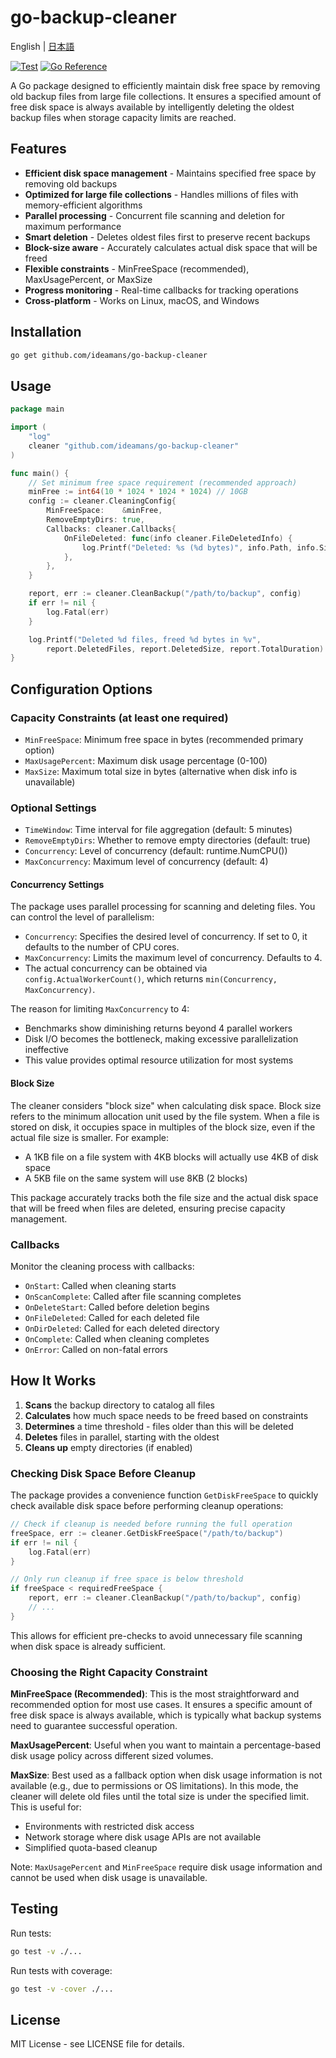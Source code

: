 # go-backup-cleaner

English | [日本語](README.ja.md)

[![Test](https://github.com/ideamans/go-backup-cleaner/actions/workflows/test.yml/badge.svg)](https://github.com/ideamans/go-backup-cleaner/actions/workflows/test.yml)
[![Go Reference](https://pkg.go.dev/badge/github.com/ideamans/go-backup-cleaner.svg)](https://pkg.go.dev/github.com/ideamans/go-backup-cleaner)

A Go package designed to efficiently maintain disk free space by removing old backup files from large file collections. It ensures a specified amount of free disk space is always available by intelligently deleting the oldest backup files when storage capacity limits are reached.

## Features

- **Efficient disk space management** - Maintains specified free space by removing old backups
- **Optimized for large file collections** - Handles millions of files with memory-efficient algorithms
- **Parallel processing** - Concurrent file scanning and deletion for maximum performance
- **Smart deletion** - Deletes oldest files first to preserve recent backups
- **Block-size aware** - Accurately calculates actual disk space that will be freed
- **Flexible constraints** - MinFreeSpace (recommended), MaxUsagePercent, or MaxSize
- **Progress monitoring** - Real-time callbacks for tracking operations
- **Cross-platform** - Works on Linux, macOS, and Windows

## Installation

```bash
go get github.com/ideamans/go-backup-cleaner
```

## Usage

```go
package main

import (
    "log"
    cleaner "github.com/ideamans/go-backup-cleaner"
)

func main() {
    // Set minimum free space requirement (recommended approach)
    minFree := int64(10 * 1024 * 1024 * 1024) // 10GB
    config := cleaner.CleaningConfig{
        MinFreeSpace:    &minFree,
        RemoveEmptyDirs: true,
        Callbacks: cleaner.Callbacks{
            OnFileDeleted: func(info cleaner.FileDeletedInfo) {
                log.Printf("Deleted: %s (%d bytes)", info.Path, info.Size)
            },
        },
    }

    report, err := cleaner.CleanBackup("/path/to/backup", config)
    if err != nil {
        log.Fatal(err)
    }

    log.Printf("Deleted %d files, freed %d bytes in %v",
        report.DeletedFiles, report.DeletedSize, report.TotalDuration)
}
```

## Configuration Options

### Capacity Constraints (at least one required)

- `MinFreeSpace`: Minimum free space in bytes (recommended primary option)
- `MaxUsagePercent`: Maximum disk usage percentage (0-100)
- `MaxSize`: Maximum total size in bytes (alternative when disk info is unavailable)

### Optional Settings

- `TimeWindow`: Time interval for file aggregation (default: 5 minutes)
- `RemoveEmptyDirs`: Whether to remove empty directories (default: true)
- `Concurrency`: Level of concurrency (default: runtime.NumCPU())
- `MaxConcurrency`: Maximum level of concurrency (default: 4)

#### Concurrency Settings

The package uses parallel processing for scanning and deleting files. You can control the level of parallelism:

- `Concurrency`: Specifies the desired level of concurrency. If set to 0, it defaults to the number of CPU cores.
- `MaxConcurrency`: Limits the maximum level of concurrency. Defaults to 4.
- The actual concurrency can be obtained via `config.ActualWorkerCount()`, which returns `min(Concurrency, MaxConcurrency)`.

The reason for limiting `MaxConcurrency` to 4:

- Benchmarks show diminishing returns beyond 4 parallel workers
- Disk I/O becomes the bottleneck, making excessive parallelization ineffective
- This value provides optimal resource utilization for most systems

#### Block Size

The cleaner considers "block size" when calculating disk space. Block size refers to the minimum allocation unit used by the file system. When a file is stored on disk, it occupies space in multiples of the block size, even if the actual file size is smaller. For example:

- A 1KB file on a file system with 4KB blocks will actually use 4KB of disk space
- A 5KB file on the same system will use 8KB (2 blocks)

This package accurately tracks both the file size and the actual disk space that will be freed when files are deleted, ensuring precise capacity management.

### Callbacks

Monitor the cleaning process with callbacks:

- `OnStart`: Called when cleaning starts
- `OnScanComplete`: Called after file scanning completes
- `OnDeleteStart`: Called before deletion begins
- `OnFileDeleted`: Called for each deleted file
- `OnDirDeleted`: Called for each deleted directory
- `OnComplete`: Called when cleaning completes
- `OnError`: Called on non-fatal errors

## How It Works

1. **Scans** the backup directory to catalog all files
2. **Calculates** how much space needs to be freed based on constraints
3. **Determines** a time threshold - files older than this will be deleted
4. **Deletes** files in parallel, starting with the oldest
5. **Cleans up** empty directories (if enabled)

### Checking Disk Space Before Cleanup

The package provides a convenience function `GetDiskFreeSpace` to quickly check available disk space before performing cleanup operations:

```go
// Check if cleanup is needed before running the full operation
freeSpace, err := cleaner.GetDiskFreeSpace("/path/to/backup")
if err != nil {
    log.Fatal(err)
}

// Only run cleanup if free space is below threshold
if freeSpace < requiredFreeSpace {
    report, err := cleaner.CleanBackup("/path/to/backup", config)
    // ...
}
```

This allows for efficient pre-checks to avoid unnecessary file scanning when disk space is already sufficient.

### Choosing the Right Capacity Constraint

**MinFreeSpace (Recommended)**: This is the most straightforward and recommended option for most use cases. It ensures a specific amount of free disk space is always available, which is typically what backup systems need to guarantee successful operation.

**MaxUsagePercent**: Useful when you want to maintain a percentage-based disk usage policy across different sized volumes.

**MaxSize**: Best used as a fallback option when disk usage information is not available (e.g., due to permissions or OS limitations). In this mode, the cleaner will delete old files until the total size is under the specified limit. This is useful for:

- Environments with restricted disk access
- Network storage where disk usage APIs are not available
- Simplified quota-based cleanup

Note: `MaxUsagePercent` and `MinFreeSpace` require disk usage information and cannot be used when disk usage is unavailable.

## Testing

Run tests:

```bash
go test -v ./...
```

Run tests with coverage:

```bash
go test -v -cover ./...
```

## License

MIT License - see LICENSE file for details.